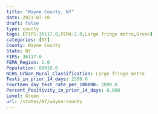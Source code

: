 ```yaml
---
title: "Wayne County, NY"
date: 2021-07-10
draft: false
type: county
tags: [FIPS:36117.0,FEMA:2.0,Large fringe metro,Green]
categories: [NY]
County: Wayne County
State: NY
FIPS: 36117.0
FEMA_Region: 2.0
Population: 89918.0
NCHS_Urban_Rural_Classification: Large fringe metro
Tests_in_prior_14_days: 2599.0
Fourteen_day_test_rate_per_100000: 2890.0
Percent_Positivity_in_prior_14_days: 0.008
Level: Green
url: /states/NY/wayne-county
---
```



